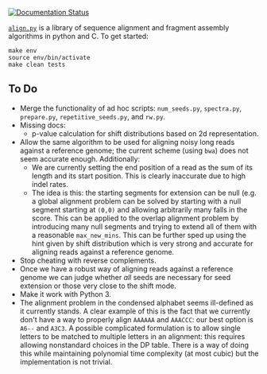 [![Documentation Status](https://readthedocs.org/projects/alignpy/badge/?version=latest)](http://alignpy.readthedocs.org/en/latest/?badge=latest)

[`align.py`](https://alignpy.readthedocs.org/) is a library of sequence alignment and
fragment assembly algorithms in python and C. To get started:

```shell
make env
source env/bin/activate
make clean tests
```

## To Do

* Merge the functionality of ad hoc scripts: `num_seeds.py`, `spectra.py`,
  `prepare.py`, `repetitive_seeds.py`, and `rw.py`.
* Missing docs:
  * p-value calculation for shift distributions based on 2d representation.
* Allow the same algorithm to be used for aligning noisy long reads against a
  reference genome; the current scheme (using `bwa`) does not seem accurate
  enough. Additionally:
  * We are currently setting the end position of a read as the sum of its length
    and its start position. This is clearly inaccurate due to high indel rates.
  * The idea is this: the starting segments for extension can be null (e.g. a
    global alignment problem can be solved by starting with a null segment
    starting at `(0,0)` and allowing arbitrarily many falls in the score. This
    can be applied to the overlap alignment problem by introducing many null
    segments and trying to extend all of them with a reasonable `max_new_mins`.
    This can be further sped up using the hint given by shift distribution which
    is very strong and accurate for aligning reads against a reference genome.
* Stop cheating with reverse complements.
* Once we have a robust way of aligning reads against a reference genome we can
  judge whether *all* seeds are necessary for seed extension or those very close
  to the shift mode.
* Make it work with Python 3.
* The alignment problem in the condensed alphabet seems ill-defined as it
  currently stands. A clear example of this is the fact that we currently
  don't have a way to properly align `AAAAAA` and `AAACCC`: our best option
  is `A6--` and `A3C3`. A possible complicated formulation is to allow
  single letters to be matched to multiple letters in an alignment:
  this requires allowing nonstandard choices in the DP table. There is a
  way of doing this while maintaining polynomial time complexity (at most
  cubic) but the implementation is not trivial.
